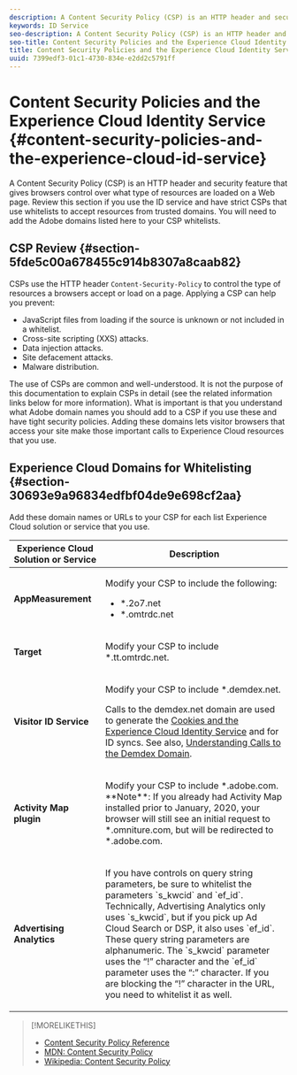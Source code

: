 ```yaml
---
description: A Content Security Policy (CSP) is an HTTP header and security feature that gives browsers control over what type of resources are loaded on a Web page. Review this section if you use the ID service and have strict CSPs that use whitelists to accept resources from trusted domains. You will need to add the Adobe domains listed here to your CSP whitelists.
keywords: ID Service
seo-description: A Content Security Policy (CSP) is an HTTP header and security feature that gives browsers control over what type of resources are loaded on a Web page. Review this section if you use the ID service and have strict CSPs that use whitelists to accept resources from trusted domains. You will need to add the Adobe domains listed here to your CSP whitelists.
seo-title: Content Security Policies and the Experience Cloud Identity Service
title: Content Security Policies and the Experience Cloud Identity Service
uuid: 7399edf3-01c1-4730-834e-e2dd2c5791ff
---
```


# Content Security Policies and the Experience Cloud Identity Service {#content-security-policies-and-the-experience-cloud-id-service}

A Content Security Policy (CSP) is an HTTP header and security feature that gives browsers control over what type of resources are loaded on a Web page. Review this section if you use the ID service and have strict CSPs that use whitelists to accept resources from trusted domains. You will need to add the Adobe domains listed here to your CSP whitelists.

## CSP Review {#section-5fde5c00a678455c914b8307a8caab82}

CSPs use the HTTP header `Content-Security-Policy` to control the type of resources a browsers accept or load on a page. Applying a CSP can help you prevent:

* JavaScript files from loading if the source is unknown or not included in a whitelist. 
* Cross-site scripting (XXS) attacks. 
* Data injection attacks. 
* Site defacement attacks. 
* Malware distribution.

The use of CSPs are common and well-understood. It is not the purpose of this documentation to explain CSPs in detail (see the related information links below for more information). What is important is that you understand what Adobe domain names you should add to a CSP if you use these and have tight security policies. Adding these domains lets visitor browsers that access your site make those important calls to Experience Cloud resources that you use.

## Experience Cloud Domains for Whitelisting {#section-30693e9a96834edfbf04de9e698cf2aa}

Add these domain names or URLs to your CSP for each list Experience Cloud solution or service that you use.

<table id="table_EC9FC999A62D4B7A830CE73B0AB9EF3C"> 
 <thead> 
  <tr> 
   <th colname="col1" class="entry"> Experience Cloud Solution or Service </th> 
   <th colname="col2" class="entry"> Description </th> 
  </tr> 
 </thead>
 <tbody> 
  <tr> 
   <td colname="col1"> <p> <b>AppMeasurement</b> </p> </td> 
   <td colname="col2"> <p>Modify your CSP to include the following: </p> <p> 
     <ul id="ul_7522AE83A03A4115A84DF5B32D6DD79B"> 
      <li id="li_AB1EC161FB154BEDA1BEFE76C8A38A90"> <span class="codeph"> *.2o7.net</span> </li> 
      <li id="li_4B12A283716746949201528CD6AF529E"> <span class="codeph"> *.omtrdc.net</span> </li> 
     </ul> </p> </td> 
  </tr> 
  <tr> 
   <td colname="col1"> <p> <b>Target</b> </p> </td> 
   <td colname="col2"> <p>Modify your CSP to include <span class="codeph"> *.tt.omtrdc.net</span>. </p> </td> 
  </tr> 
  <tr> 
   <td colname="col1"> <p> <b>Visitor ID Service</b> </p> </td> 
   <td colname="col2"> <p>Modify your CSP to include <span class="codeph"> *.demdex.net</span>. </p> <p>Calls to the <span class="codeph"> demdex.net</span> domain are used to generate the <a href="../introduction/cookies.md" format="dita" scope="local"> Cookies and the Experience Cloud Identity Service</a> and for ID syncs. See also, <a href="https://marketing.adobe.com/resources/help/en_US/aam/demdex-calls.html" format="https" scope="external"> Understanding Calls to the Demdex Domain</a>. </p> </td> </tr> 
 <tr>
 <td colname="col1"> <p> <b>Activity Map plugin</b> </p> </td> 
 <td colname="col2"> <p>Modify your CSP to include *.adobe.com. **Note**: If you already had Activity Map installed prior to January, 2020, your browser will still see an initial request to *.omniture.com, but will be redirected to *.adobe.com. </p></td> 
 </tr>
 <tr>
 <td colname="col1"> <p> <b>Advertising Analytics</b> </p> </td> 
 <td colname="col2"> <p>If you have controls on query string parameters, be sure to whitelist the parameters `s_kwcid` and `ef_id`. Technically, Advertising Analytics only uses `s_kwcid`, but if you pick up Ad Cloud Search or DSP, it also uses `ef_id`. These query string parameters are alphanumeric. The `s_kwcid` parameter uses the “!” character and the `ef_id` parameter uses the “:” character. If you are blocking the “!” character in the URL, you need to whitelist it as well.</p></td> 
 </tr>
 </tbody> 
</table>

>[!MORELIKETHIS]
>* [Content Security Policy Reference](https://content-security-policy.com/)
>* [MDN: Content Security Policy](https://developer.mozilla.org/en-US/docs/Web/HTTP/CSP)
>* [Wikipedia: Content Security Policy](https://en.wikipedia.org/wiki/Content_Security_Policy)
